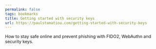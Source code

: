 ```yaml
---
permalink: false
tags: bookmarks
title: Getting started with security keys
url: https://paulstamatiou.com/getting-started-with-security-keys
---
```

How to stay safe online and prevent phishing with FIDO2, WebAuthn and security keys.
